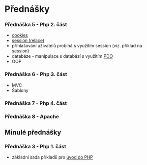 Přednášky
=============


### Přednáška 5 - Php 2. část
  * [cookies](http://www.w3schools.com/php/php_cookies.asp)
  * [session (relace)](https://github.com/madostal/kiv-web/tree/master/prednasky/session)
  * přihlašování uživatelů probíhá s využitím session (viz. příklad na session)
  * databáze - manipulace s databází s využitím [PDO](https://github.com/madostal/kiv-web/tree/master/prednasky/pdo)
  * OOP


### Přednáška 6 - Php 3. část
  * MVC
  * Šablony
  
  
### Přednáška 7 - Php 4. část


### Přednáška 8 - Apache



## Minulé přednášky

### Přednáška 3 - Php 1. část
  * základní sada příkladů pro [úvod do PHP](https://github.com/madostal/kiv-web/tree/master/prednasky/uvod_php)
